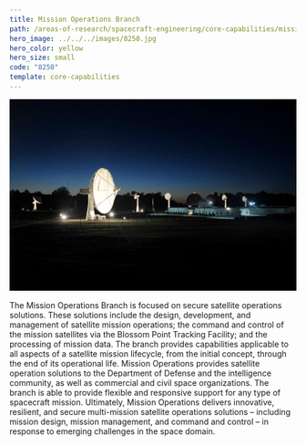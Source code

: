 ```yaml
---
title: Mission Operations Branch
path: /areas-of-research/spacecraft-engineering/core-capabilities/mission-operations-branch
hero_image: ../../../images/8250.jpg
hero_color: yellow
hero_size: small
code: "8250"
template: core-capabilities
---
```

![Blossom Point Tracking Facility](../../../images/cc-8250.jpg)

The Mission Operations Branch is focused on secure satellite operations solutions. These solutions include the design, development, and management of satellite mission operations; the command and control of the mission satellites via the Blossom Point Tracking Facility; and the processing of mission data. The branch provides capabilities applicable to all aspects of a satellite mission lifecycle, from the initial concept, through the end of its operational life. Mission Operations provides satellite operation solutions to the Department of Defense and the intelligence community, as well as commercial and civil space organizations. The branch is able to provide flexible and responsive support for any type of spacecraft mission. Ultimately, Mission Operations delivers innovative, resilient, and secure multi-mission satellite operations solutions – including mission design, mission management, and command and control – in response to emerging challenges in the space domain.